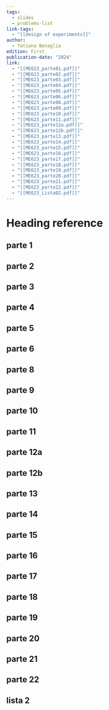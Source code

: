 ```yaml
---
tags:
  - slides
  - problems-list
link-tags:
  - "[[design of experiments]]"
author:
  - Tatiana Benaglia
edition: First
publication-date: "2024"
link:
  - "[[ME623_parte01.pdf]]"
  - "[[ME623_parte02.pdf]]"
  - "[[ME623_parte03.pdf]]"
  - "[[ME623_parte04.pdf]]"
  - "[[ME623_parte05.pdf]]"
  - "[[ME623_parte06.pdf]]"
  - "[[ME623_parte08.pdf]]"
  - "[[ME623_parte09.pdf]]"
  - "[[ME623_parte10.pdf]]"
  - "[[ME623_parte11.pdf]]"
  - "[[ME623_parte12a.pdf]]"
  - "[[ME623_parte12b.pdf]]"
  - "[[ME623_parte13.pdf]]"
  - "[[ME623_parte14.pdf]]"
  - "[[ME623_parte15.pdf]]"
  - "[[ME623_parte16.pdf]]"
  - "[[ME623_parte17.pdf]]"
  - "[[ME623_parte18.pdf]]"
  - "[[ME623_parte19.pdf]]"
  - "[[ME623_parte20.pdf]]"
  - "[[ME623_parte21.pdf]]"
  - "[[ME623_parte22.pdf]]"
  - "[[ME623_Lista02.pdf]]"
---
```

# Heading reference
## parte 1
## parte 2
## parte 3
## parte 4
## parte 5
## parte 6
## parte 8
## parte 9
## parte 10
## parte 11
## parte 12a
## parte 12b
## parte 13
## parte 14
## parte 15
## parte 16
## parte 17
## parte 18
## parte 19
## parte 20
## parte 21
## parte 22

## lista 2

